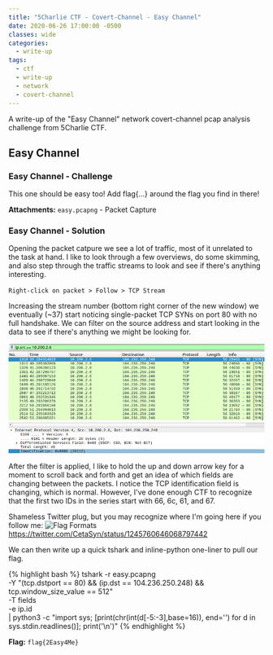 ```yaml
---
title: "5Charlie CTF - Covert-Channel - Easy Channel"
date: 2020-06-26 17:00:00 -0500
classes: wide
categories:
  - write-up
tags:
  - ctf
  - write-up
  - network
  - covert-channel
---
```


A write-up of the "Easy Channel" network covert-channel pcap analysis challenge from 5Charlie CTF.

## Easy Channel

### Easy Channel - Challenge

This one should be easy too! Add flag{...} around the flag you find in there!

**Attachments:** `easy.pcapng` - Packet Capture

### Easy Channel - Solution

Opening the packet catpure we see a lot of traffic, most of it unrelated to the task at hand.
I like to look through a few overviews, do some skimming, and also step through the traffic streams to look and see if there's anything interesting.

`Right-click on packet > Follow > TCP Stream`

Increasing the stream number (bottom right corner of the new window) we eventually (~37) start noticing single-packet TCP SYNs on port 80 with no full handshake.
We can filter on the source address and start looking in the data to see if there's anything we might be looking for.

![Wireshark filtering packets by source address](/assets/images/covert_easy_srcfilter.png)

After the filter is applied, I like to hold the up and down arrow key for a moment to scroll back and forth and get an idea of which fields are changing between the packets.
I notice the TCP identification field is changing, which is normal.
However, I've done enough CTF to recognize that the first two IDs in the series start with 66, 6c, 61, and 67.

Shameless Twitter plug, but you may recognize where I'm going here if you follow me:
![Flag Formats](/assets/images/flag_formats.png)
<https://twitter.com/CetaSyn/status/1245760646068797442>

We can then write up a quick tshark and inline-python one-liner to pull our flag.

{% highlight bash %}
tshark -r easy.pcapng \
-Y "(tcp.dstport == 80) && (ip.dst == 104.236.250.248) && tcp.window_size_value == 512" \
-T fields \
-e ip.id \
| python3 -c "import sys; [print(chr(int(d[-5:-3],base=16)), end='') for d in sys.stdin.readlines()]; print('\n')"
{% endhighlight %}

**Flag:** `flag{2Easy4Me}`
